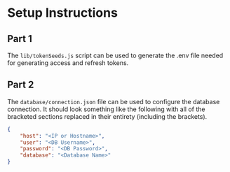 # Setup Instructions
## Part 1
The `lib/tokenSeeds.js` script can be used to generate the .env file needed for generating access and refresh tokens.

## Part 2
The `database/connection.json` file can be used to configure the database connection. It should look something like the following with all of the bracketed sections replaced in their entirety (including the brackets).
```json
{
    "host": "<IP or Hostname>",
    "user": "<DB Username>",
    "password": "<DB Password>",
    "database": "<Database Name>"
}
```